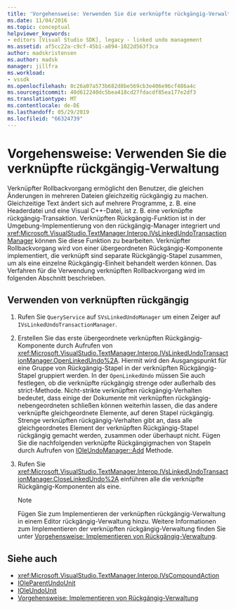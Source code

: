```yaml
---
title: 'Vorgehensweise: Verwenden Sie die verknüpfte rückgängig-Verwaltung | Microsoft-Dokumentation'
ms.date: 11/04/2016
ms.topic: conceptual
helpviewer_keywords:
- editors [Visual Studio SDK], legacy - linked undo management
ms.assetid: af5cc22a-c9cf-45b1-a894-1022d563f3ca
author: madskristensen
ms.author: madsk
manager: jillfra
ms.workload:
- vssdk
ms.openlocfilehash: 0c26a07a573b682d8be569cb3e406e96cf486a4c
ms.sourcegitcommit: 40d612240dc5bea418cd27fdacdf85ea177e2df3
ms.translationtype: MT
ms.contentlocale: de-DE
ms.lasthandoff: 05/29/2019
ms.locfileid: "66324739"
---
```

# <a name="how-to-use-linked-undo-management"></a>Vorgehensweise: Verwenden Sie die verknüpfte rückgängig-Verwaltung
Verknüpfter Rollbackvorgang ermöglicht den Benutzer, die gleichen Änderungen in mehreren Dateien gleichzeitig rückgängig zu machen. Gleichzeitige Text ändert sich auf mehrere Programme, z. B. eine Headerdatei und eine Visual C++-Datei, ist z. B. eine verknüpfte rückgängig-Transaktion. Verknüpften Rückgängig-Funktion ist in der Umgebung-Implementierung von den rückgängig-Manager integriert und <xref:Microsoft.VisualStudio.TextManager.Interop.IVsLinkedUndoTransactionManager> können Sie diese Funktion zu bearbeiten. Verknüpfter Rollbackvorgang wird von einer übergeordneten Rückgängig-Komponente implementiert, die verknüpft sind separate Rückgängig-Stapel zusammen, um als eine einzelne Rückgängig-Einheit behandelt werden können. Das Verfahren für die Verwendung verknüpften Rollbackvorgang wird im folgenden Abschnitt beschrieben.

## <a name="to-use-linked-undo"></a>Verwenden von verknüpften rückgängig

1. Rufen Sie `QueryService` auf `SVsLinkedUndoManager` um einen Zeiger auf `IVsLinkedUndoTransactionManager`.

2. Erstellen Sie das erste übergeordnete verknüpften Rückgängig-Komponente durch Aufrufen von <xref:Microsoft.VisualStudio.TextManager.Interop.IVsLinkedUndoTransactionManager.OpenLinkedUndo%2A>. Hiermit wird den Ausgangspunkt für eine Gruppe von Rückgängig-Stapel in der verknüpften Rückgängig-Stapel gruppiert werden. In der `OpenLinkedUndo` müssen Sie auch festlegen, ob die verknüpfte rückgängig strenge oder außerhalb des strict-Methode. Nicht-strikte verknüpften rückgängig-Verhalten bedeutet, dass einige der Dokumente mit verknüpften rückgängig-nebengeordneten schließen können weiterhin lassen, die das andere verknüpfte gleichgeordnete Elemente, auf deren Stapel rückgängig. Strenge verknüpften rückgängig-Verhalten gibt an, dass alle gleichgeordnetes Element der verknüpften Rückgängig-Stapel rückgängig gemacht werden, zusammen oder überhaupt nicht. Fügen Sie die nachfolgenden verknüpfte Rückgängigmachen von Stapeln durch Aufrufen von [IOleUndoManager::Add](/windows/desktop/api/ocidl/nf-ocidl-ioleundomanager-add) Methode.

3. Rufen Sie <xref:Microsoft.VisualStudio.TextManager.Interop.IVsLinkedUndoTransactionManager.CloseLinkedUndo%2A> einführen alle die verknüpfte Rückgängig-Komponenten als eine.

    > [!NOTE]
    > Fügen Sie zum Implementieren der verknüpften rückgängig-Verwaltung in einem Editor rückgängig-Verwaltung hinzu. Weitere Informationen zum Implementieren der verknüpften rückgängig-Verwaltung finden Sie unter [Vorgehensweise: Implementieren von Rückgängig-Verwaltung](../extensibility/how-to-implement-undo-management.md).

## <a name="see-also"></a>Siehe auch
- <xref:Microsoft.VisualStudio.TextManager.Interop.IVsCompoundAction>
- [IOleParentUndoUnit](/windows/desktop/api/ocidl/nn-ocidl-ioleparentundounit)
- [IOleUndoUnit](/windows/desktop/api/ocidl/nn-ocidl-ioleundounit)
- [Vorgehensweise: Implementieren von Rückgängig-Verwaltung](../extensibility/how-to-implement-undo-management.md)